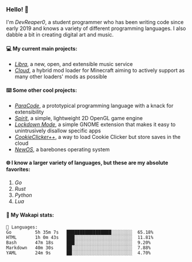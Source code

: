 ### Hello! 👋

I'm _DevReaper0_, a student programmer who has been writing code since early 2019 and knows a variety of different programming languages. I also dabble a bit in creating digital art and music.

#### 💻 My current main projects:

-   _[Libra](https://github.com/LibraMusic)_, a new, open, and extensible music service
-   _[Cloud](https://github.com/CloudLoaderMC/CloudLoader)_, a hybrid mod loader for Minecraft aiming to actively support as many other loaders' mods as possible

#### ⌨️ Some other cool projects:

-   _[ParaCode](https://github.com/ParaCodeLang/ParaCode)_, a prototypical programming language with a knack for extensibility
-   _[Spirit](https://gitlab.com/DevReaper0/SpiritEngine)_, a simple, lightweight 2D OpenGL game engine
-   _[Lockdown Mode](https://github.com/DevReaper0/GNOME-LockdownMode)_, a simple GNOME extension that makes it easy to unintrusively disallow specific apps
-   _[CookieClicker++](https://github.com/DevReaper0/CookieClickerPlusPlus)_, a way to load Cookie Clicker but store saves in the cloud
-   _[NewOS](https://github.com/DevReaper0/NewOS)_, a barebones operating system

#### 🌐 I know a larger variety of languages, but these are my absolute favorites:

1. _Go_
2. _Rust_
3. _Python_
4. _Lua_

#### 📡 My Wakapi stats:

```text
💾 Languages:
Go         5h 35m 7s   █████████████████░░░░░░░░  65.18%
HTML       1h 0m 43s   ███░░░░░░░░░░░░░░░░░░░░░░  11.81%
Bash       47m 18s     ███░░░░░░░░░░░░░░░░░░░░░░  9.20%
Markdown   40m 30s     ██░░░░░░░░░░░░░░░░░░░░░░░  7.88%
YAML       24m 9s      ██░░░░░░░░░░░░░░░░░░░░░░░  4.70%
```
